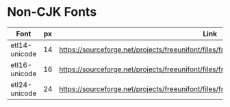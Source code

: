 # Non-CJK Fonts

| Font | px | Link | Derivative? |
| --- | --- | --- | --- |
| etl14-unicode | 14 | <https://sourceforge.net/projects/freeunifont/files/freeunifont/%5BUnnamed%20release%5D/> | / |
| etl16-unicode | 16 | <https://sourceforge.net/projects/freeunifont/files/freeunifont/%5BUnnamed%20release%5D/> | / |
| etl24-unicode | 24 | <https://sourceforge.net/projects/freeunifont/files/freeunifont/%5BUnnamed%20release%5D/> | / |
